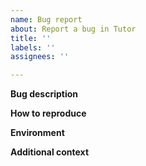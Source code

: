 ```yaml
---
name: Bug report
about: Report a bug in Tutor
title: ''
labels: ''
assignees: ''

---
```


<!-- Are you quite sure that you followed the instructions from the Troubleshooting section in the Tutor documentation? https://docs.tutor.overhang.io/troubleshooting.html -->
<!-- If not, please take the time to read them. -->

**Bug description**
<!-- A clear and concise description of what the bug is. Don't be afraid to include a lot of context and as much background information as possible. If applicable, add screenshots to help explain your problem. -->
<!-- Also include relevant error logs; for instance, to debug the LMS provide the output of `tutor local logs lms --tail=100` -->
<!-- Is this a bug in Tutor, or in Open edX? Open edX bugs should not be reported here, but in the Open edX bug tracker: https://openedx.atlassian.net/ -->

**How to reproduce**
<!-- Include the FULL, EXACT command that you are running and that is causing an error. Also include the FULL, EXACT command output that you see in the console. THIS IS ESPECIALLY IMPORTANT! Thank you :) -->
<!-- In case of a web error, include the URL of the page that is causing the error.-->
<!-- Did you make any manual changes to the generated environment or config.yml files? If yes, describe those changes.-->

**Environment**
<!-- Include your OS (e.g. Mac OS, Ubuntu 18.04...) and the Tutor version that you use, which can be obtained with `tutor --version`. -->

**Additional context**
<!-- Add any other context about the problem here.-->
